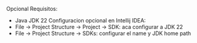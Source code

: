 Opcional
Requisitos: 
- Java JDK 22
Configuracion opcional en Intellij IDEA:
- File -> Project Structure -> Project -> SDK: aca configurar a JDK 22
- File -> Project Structure -> SDKs: configurar el name y JDK home path 
